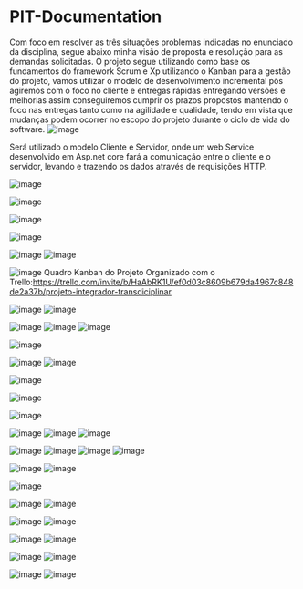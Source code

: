 # PIT-Documentation

Com foco em resolver as três situações problemas indicadas no enunciado da disciplina, segue abaixo minha visão de proposta e resolução para as demandas solicitadas.
O projeto segue utilizando como base os fundamentos do framework Scrum e Xp utilizando o Kanban para a gestão do projeto, vamos utilizar o modelo de desenvolvimento incremental pôs agiremos com o foco no cliente e entregas rápidas entregando versões e melhorias assim conseguiremos cumprir os prazos propostos mantendo o foco nas entregas tanto como na agilidade e qualidade, tendo em vista que mudanças podem ocorrer no escopo do projeto durante o ciclo de vida do software.
![image](https://user-images.githubusercontent.com/76222233/194183743-fe073817-d1fc-4294-b862-56db81b5ee6a.png)


Será utilizado o modelo Cliente e Servidor, onde um web Service desenvolvido em Asp.net core fará a comunicação entre o cliente e o servidor, levando e trazendo os dados através de requisições HTTP.

![image](https://user-images.githubusercontent.com/76222233/194183886-61ffbe74-bde5-42a1-bc49-261d9b139d29.png)

![image](https://user-images.githubusercontent.com/76222233/194184435-6c5eb2ef-7ea0-4d4b-b000-990b5af4ff9f.png)

![image](https://user-images.githubusercontent.com/76222233/194184354-387c74e0-3da3-4221-b79f-a87ab3e3571b.png)

![image](https://user-images.githubusercontent.com/76222233/194184471-e49d1398-f5d3-4d96-a483-b6a16f3bac2a.png)

![image](https://user-images.githubusercontent.com/76222233/194184759-6f91c33a-8748-4047-ac3c-27b290dbb9f2.png)
![image](https://user-images.githubusercontent.com/76222233/194184831-66f81091-821c-4745-9c8a-b9e29690a919.png)


![image](https://user-images.githubusercontent.com/76222233/194184920-3ef389b8-7df6-4acc-8666-fa461c254536.png)
Quadro Kanban do Projeto Organizado com o Trello:https://trello.com/invite/b/HaAbRK1U/ef0d03c8609b679da4967c848de2a37b/projeto-integrador-transdiciplinar

![image](https://user-images.githubusercontent.com/76222233/194185006-fe4ad42b-350f-4949-b9b7-6047a24372a8.png)
![image](https://user-images.githubusercontent.com/76222233/194185169-0004b21a-bf1d-4269-b72c-7ccc41c8751e.png)

![image](https://user-images.githubusercontent.com/76222233/194185195-a3d56f4e-e7a7-4d5f-bcbf-869227a9c44f.png)
![image](https://user-images.githubusercontent.com/76222233/194185256-e41683de-19b6-49ea-a60d-623aeb2fd2d3.png)
![image](https://user-images.githubusercontent.com/76222233/194185365-27eb5605-3ca9-4dd4-b745-23b4ee3f39be.png)

![image](https://user-images.githubusercontent.com/76222233/194185410-9671bfc0-e5f2-433f-bcce-21ef6d4eaf12.png)


![image](https://user-images.githubusercontent.com/76222233/194185475-614beec1-d5eb-4fee-a592-5fae636e16b3.png)
![image](https://user-images.githubusercontent.com/76222233/194187102-2ef575e4-d871-476d-b1d2-21913e098de8.png)


![image](https://user-images.githubusercontent.com/76222233/194187317-4e46ec12-0105-4fd8-a2b9-6382d67866ff.png)



![image](https://user-images.githubusercontent.com/76222233/194185794-29471dcc-10e6-4b63-9df7-af90a2d4e70b.png)

![image](https://user-images.githubusercontent.com/76222233/194186187-bdc460f7-fac2-4f3a-a5f1-19583fe643da.png)


![image](https://user-images.githubusercontent.com/76222233/194186331-806eb79f-6f7e-449d-a5d8-fe50263b1214.png)
![image](https://user-images.githubusercontent.com/76222233/194186400-390e90ad-1e33-433c-a546-682679b3cd31.png)
![image](https://user-images.githubusercontent.com/76222233/194186434-45602b06-4e42-41b5-81fb-8327d85c5601.png)


![image](https://user-images.githubusercontent.com/76222233/194186469-aab9efdf-a2c3-47eb-9d0e-cc96fb5f66c7.png)
![image](https://user-images.githubusercontent.com/76222233/194186536-ed5c38d1-90c0-4898-a37e-bcd63ecdf1e9.png)
![image](https://user-images.githubusercontent.com/76222233/194186618-a23da4e7-aed1-45ee-b34c-bc9d7fa3bf32.png)
![image](https://user-images.githubusercontent.com/76222233/194186648-f7501f35-588f-4e08-be72-2c905f9bcfa0.png)


![image](https://user-images.githubusercontent.com/76222233/194186687-da5ec6b2-34e5-4ffd-b4b9-45f5c81e154d.png)
![image](https://user-images.githubusercontent.com/76222233/194186747-0c7c9ad6-8a03-4aea-803f-27c9a71173bd.png)


![image](https://user-images.githubusercontent.com/76222233/194187012-2bd877e5-80b4-4c67-b957-f509c0db66da.png)


![image](https://user-images.githubusercontent.com/76222233/194187396-a168480e-9625-4d8b-95b9-842036fa4765.png)
![image](https://user-images.githubusercontent.com/76222233/194187417-711824c8-bd82-44b7-afb4-9d2c26303740.png)


![image](https://user-images.githubusercontent.com/76222233/194187469-282394ea-f951-4722-a30a-7f0eb384e200.png)
![image](https://user-images.githubusercontent.com/76222233/194187503-d7a1da00-f885-4d47-8994-2a9bbad9c83b.png)


![image](https://user-images.githubusercontent.com/76222233/194187542-5f5df1a8-5c19-4f2a-b8a7-55a40ad4a2d2.png)
![image](https://user-images.githubusercontent.com/76222233/194187577-871e54b5-0aa7-4078-8ebf-1b11142294bc.png)


![image](https://user-images.githubusercontent.com/76222233/194187609-881f4911-da47-4dd6-afb1-4c374c058466.png)
![image](https://user-images.githubusercontent.com/76222233/194187639-f8b2833b-7d3a-4bf7-9855-4e1d8d8ee75c.png)


![image](https://user-images.githubusercontent.com/76222233/194187669-2c4e9443-0de3-4088-a4bd-a94a503767f2.png)
![image](https://user-images.githubusercontent.com/76222233/194187706-88db2a41-4726-442f-86ed-13b23a3705ad.png)








  
